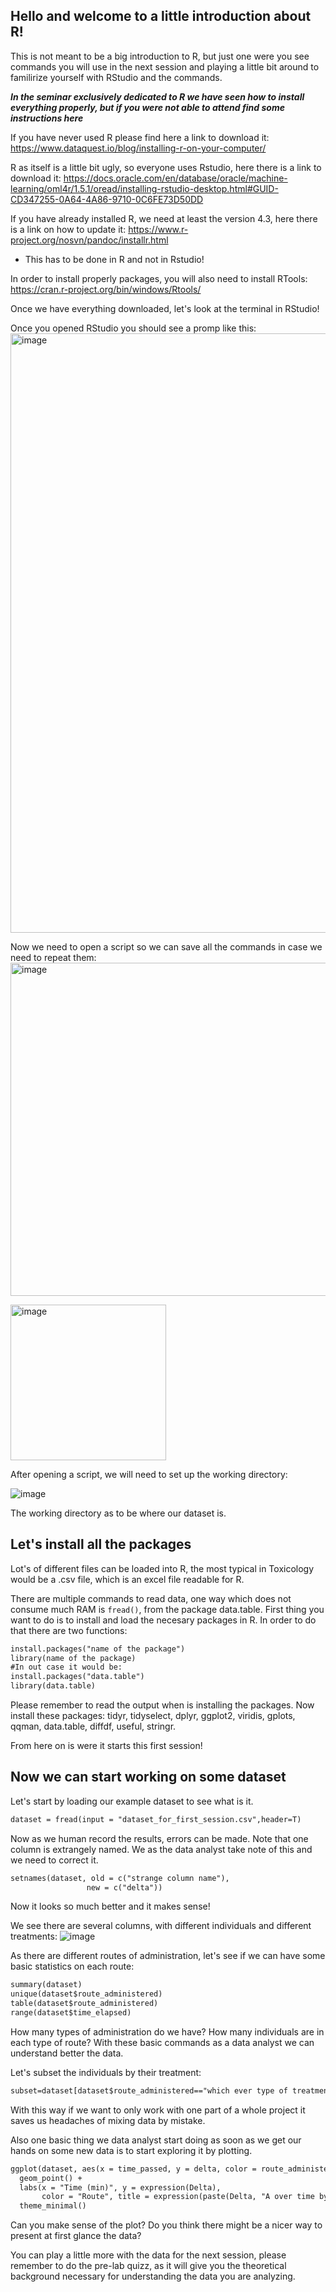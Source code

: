 ## Hello and welcome to a little introduction about R!

This is not meant to be a big introduction to R, but just one were you see commands you will use in the next session and playing a little bit around to familirize yourself with RStudio and the commands.

***In the seminar exclusively dedicated to R we have seen how to install everything properly, but if you were not able to attend find some instructions here***

If you have never used R please find here a link to download it: 
https://www.dataquest.io/blog/installing-r-on-your-computer/ 

R as itself is a little bit ugly, so everyone uses Rstudio, here there is a link to download it: 
https://docs.oracle.com/en/database/oracle/machine-learning/oml4r/1.5.1/oread/installing-rstudio-desktop.html#GUID-CD347255-0A64-4A86-9710-0C6FE73D50DD

If you have already installed R, we need at least the version 4.3, here there is a link on how to update it: https://www.r-project.org/nosvn/pandoc/installr.html
- This has to be done in R and not in Rstudio!
  
In order to install properly packages, you will also need to install RTools: https://cran.r-project.org/bin/windows/Rtools/

Once we have everything downloaded, let's look at the terminal in RStudio!

Once you opened RStudio you should see a promp like this:
<img width="959" alt="image" src="https://github.com/Violeta-de-Anca/Toxicology_IBG_UU/assets/101873673/6be8c661-e90a-4944-8b86-6c4d0a0292cd">

Now we need to open a script so we can save all the commands in case we need to repeat them:
<img width="533" alt="image" src="https://github.com/Violeta-de-Anca/Toxicology_IBG_UU/assets/101873673/b568c1b7-316b-44fd-89c5-e8682af1ba71">

<img width="249" alt="image" src="https://github.com/Violeta-de-Anca/Toxicology_IBG_UU/assets/101873673/5ba90e9f-4c3f-4239-9589-8831a5e672b1">

After opening a script, we will need to set up the working directory:

![image](https://github.com/Violeta-de-Anca/Toxicology_IBG_UU/assets/101873673/20e6e789-6ead-4e34-a734-7e04908bcd49)

The working directory as to be where our dataset is.

## Let's install all the packages
Lot's of different files can be loaded into R, the most typical in Toxicology would be a .csv file, which is an excel file readable for R.

There are multiple commands to read data, one way which does not consume much RAM is `fread()`, from the package data.table. 
First thing you want to do is to install and load the necesary packages in R. In order to do that there are two functions: 

```diff
install.packages("name of the package")
library(name of the package)
#In out case it would be:
install.packages("data.table")
library(data.table)
```

Please remember to read the output when is installing the packages.
Now install these packages: tidyr, tidyselect, dplyr, ggplot2, viridis, gplots, qqman, data.table, diffdf, useful, stringr.

From here on is were it starts this first session!

## Now we can start working on some dataset
Let's start by loading our example dataset to see what is it.

```diff
dataset = fread(input = "dataset_for_first_session.csv",header=T)
```

Now as we human record the results, errors can be made. Note that one column is extrangely named. We as the data analyst take note of this and we need to correct it.

```diff
setnames(dataset, old = c("strange column name"),
                 new = c("delta"))
```

Now it looks so much better and it makes sense!

We see there are several columns, with different individuals and different treatments:
![image](https://github.com/user-attachments/assets/43650fb9-9ff1-41be-b909-f8e887c7f9de)

As there are different routes of administration, let's see if we can have some basic statistics on each route:

```diff
summary(dataset)
unique(dataset$route_administered)
table(dataset$route_administered)
range(dataset$time_elapsed)
```

How many types of administration do we have? How many individuals are in each type of route? With these basic commands as a data analyst we can understand better the data.

Let's subset the individuals by their treatment:

```diff
subset=dataset[dataset$route_administered=="which ever type of treatment",]
```

With this way if we want to only work with one part of a whole project it saves us headaches of mixing data by mistake.

Also one basic thing we data analyst start doing as soon as we get our hands on some new data is to start exploring it by plotting.

```diff
ggplot(dataset, aes(x = time_passed, y = delta, color = route_administered)) +
  geom_point() +
  labs(x = "Time (min)", y = expression(Delta),
       color = "Route", title = expression(paste(Delta, "A over time by route"))) +
  theme_minimal()
```
Can you make sense of the plot? Do you think there might be a nicer way to present at first glance the data?


You can play a little more with the data for the next session, please remember to do the pre-lab quizz, as it will give you the theoretical background necessary for understanding the data you are analyzing.










